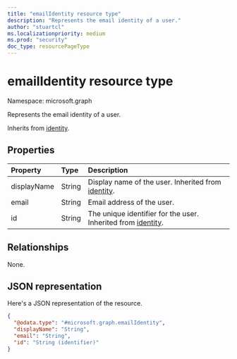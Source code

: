 ```yaml
---
title: "emailIdentity resource type"
description: "Represents the email identity of a user."
author: "stuartcl"
ms.localizationpriority: medium
ms.prod: "security"
doc_type: resourcePageType
---
```


# emailIdentity resource type

Namespace: microsoft.graph

Represents the email identity of a user.

Inherits from [identity](../resources/identity.md).

## Properties
|Property|Type|Description|
|:---|:---|:---|
|displayName|String|Display name of the user. Inherited from [identity](../resources/identity.md).|
|email|String|Email address of the user.|
|id|String|The unique identifier for the user. Inherited from [identity](../resources/identity.md).|

## Relationships
None.

## JSON representation
Here's a JSON representation of the resource.
<!-- {
  "blockType": "resource",
  "@odata.type": "microsoft.graph.emailIdentity"
}
-->
``` json
{
  "@odata.type": "#microsoft.graph.emailIdentity",
  "displayName": "String",
  "email": "String",
  "id": "String (identifier)"
}
```
